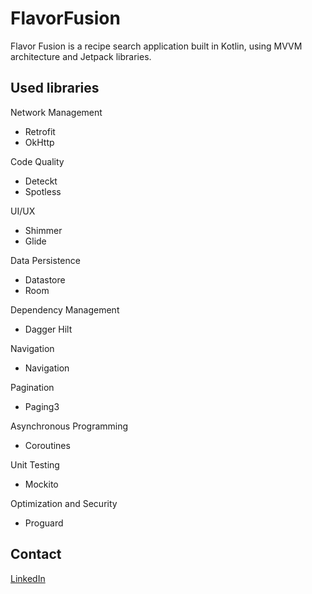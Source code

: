 # FlavorFusion
Flavor Fusion is a recipe search application built in Kotlin, using MVVM architecture and Jetpack libraries.


## Used libraries

Network Management
* Retrofit
* OkHttp

Code Quality
* Deteckt
* Spotless

UI/UX
* Shimmer
* Glide

Data Persistence
* Datastore
* Room

Dependency Management
* Dagger Hilt

Navigation
* Navigation

Pagination
* Paging3

Asynchronous Programming
* Coroutines

Unit Testing
* Mockito

Optimization and Security
* Proguard

## Contact
[LinkedIn](https://www.linkedin.com/in/mellina-cerqueira/)


